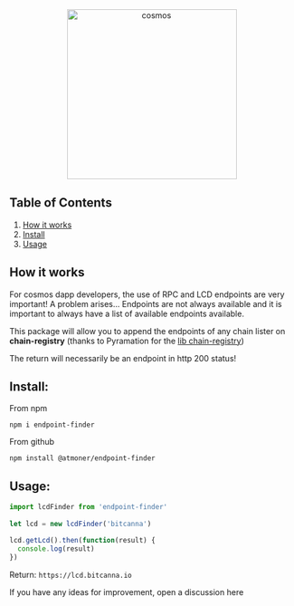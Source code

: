 <div align="center">

<img width="300" alt="cosmos" src="https://user-images.githubusercontent.com/1071490/185792789-ed005cb5-bc78-481f-8993-07b647ebbe13.png">

    
</div>

## Table of Contents
1. [How it works](#how-it-works)
2. [Install](#install)
3. [Usage](#usage)

## How it works

For cosmos dapp developers, the use of RPC and LCD endpoints are very important!
A problem arises... Endpoints are not always available and it is important to always have a list of available endpoints available.

This package will allow you to append the endpoints of any chain lister on **chain-registry** (thanks to Pyramation for the [lib chain-registry](https://github.com/cosmology-tech/chain-registry))

The return will necessarily be an endpoint in http 200 status!

## Install:

From npm
```
npm i endpoint-finder
```

From github
```
npm install @atmoner/endpoint-finder
```

## Usage:

``` js
import lcdFinder from 'endpoint-finder'
 
let lcd = new lcdFinder('bitcanna')

lcd.getLcd().then(function(result) {
  console.log(result)
})
```

Return:
`https://lcd.bitcanna.io`

If you have any ideas for improvement, open a discussion here

